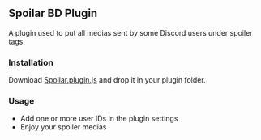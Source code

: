 ## Spoilar BD Plugin

A plugin used to put all medias sent by some Discord users under spoiler tags.

### Installation
Download [Spoilar.plugin.js](https://github.com/AlexPresso/Spoilar-bd-plugin/releases)
and drop it in your plugin folder.

### Usage
- Add one or more user IDs in the plugin settings
- Enjoy your spoiler medias
